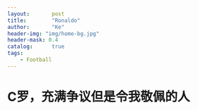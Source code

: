 ```yaml
---
layout:       post
title:        "Ronaldo"
author:       "Ke"
header-img: "img/home-bg.jpg"
header-mask: 0.4
catalog:      true
tags:
    - Football
---
```


# C罗，充满争议但是令我敬佩的人
